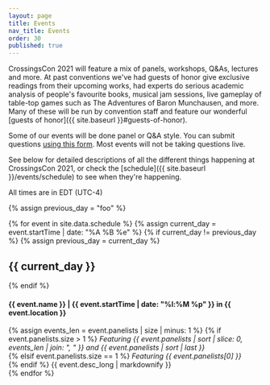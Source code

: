 ```yaml
---
layout: page
title: Events
nav_title: Events
order: 30
published: true
---
```


CrossingsCon 2021 will feature a mix of panels, workshops, Q&As, lectures and more. At past conventions we've had guests of honor give exclusive readings from their upcoming works, had experts do serious academic analysis of people's favourite books, musical jam sessions, live gameplay of table-top games such as The Adventures of Baron Munchausen, and more. Many of these will be run by convention staff and feature our wonderful [guests of honor]({{ site.baseurl }}#guests-of-honor).

Some of our events will be done panel or Q&A style. You can submit questions [using this form](https://forms.gle/5sUH2814vHV2AnKY6). Most events will not be taking questions live.

See below for detailed descriptions of all the different things happening at CrossingsCon 2021, or check the [schedule]({{ site.baseurl }}/events/schedule) to see when they're happening.

All times are in EDT (UTC-4)

{% assign previous_day = "foo" %}

{% for event in site.data.schedule %}
{% assign current_day = event.startTime | date: "%A %B %e" %}
{% if current_day != previous_day %}
{% assign previous_day = current_day %}
<h2>{{ current_day }}</h2>
{% endif %}
<div class="row">
  <div class="col">
    <h4 class="mt-3 mt-md-0">{{ event.name }} | {{ event.startTime | date: "%l:%M %p" }} in {{ event.location }}</h4>
    {% assign events_len = event.panelists | size | minus: 1 %}
    {% if event.panelists.size > 1 %}
      <i>Featuring {{ event.panelists | sort | slice: 0, events_len | join: ", "  }} and {{ event.panelists | sort | last }}</i><br>
    {% elsif event.panelists.size == 1 %}
      <i>Featuring {{ event.panelists[0] }}</i><br>
    {% endif %}
    {{ event.desc_long | markdownify }}
  </div>
</div>
{% endfor %}

<!-- but if you have an idea for an event you'd like to see or run at the convention you can [let us know via this form](https://docs.google.com/forms/d/e/1FAIpQLScJwJI5oi26cstao73CqrvL77ItQJfeTZoxsKhN64IViuPzIg/viewform), and our events team will work with you to make your idea possible.

Every day at CrossingsCon will have something different happening, check back closer to the con for hourly schedules. If you have any questions feel free to reach out at <events@crossingscon.org>. -->

<!-- Don't forget to register over at the [registration page]({{ site.baseurl }}/badges)!

<div class="card-deck">
  <div class="card">
    <img class="card-img-top" src="{{site.baseurl}}/images/2019new/panel-audience-square.jpg" alt="Attendees at a panel at CrossingsCon 2018">
    <div class="card-body">
      <h5 class="card-title">Friday</h5>
      <p class="card-text">Friday is built around saying hi to old cousins and meeting new ones! We'll introduce our Guests of Honor at opening ceremonies, play games with each other, and have a variety of panels, activities, and book signings.</p>
      <p class="card-text">We've got a lot of cool stuff on the schedule for Friday (which we'll be revealing as the year goes on) — and make sure you're well rested, because we'll be going long into the night!</p>
    </div>
  </div>
  <div class="card">
    <img class="card-img-top" src="{{site.baseurl}}/images/2019new/invitational-judging-square.jpg" alt="Emily Skrutskie and Mark Oshiro answer questions">
    <div class="card-body">
      <h5 class="card-title">Saturday</h5>
      <p class="card-text">On Saturday, we kick it up a notch. We'll have stories, discussions, panels, and the highly-requested return of lightning talks. And there's a secret conwide event we have planned that you're going to want to come prepared for. On Saturday night, we'll play games (<i>Cards Against Errantry</i>, anyone?) and hang out until the hotel kicks us back to our rooms.</p>
    </div>
  </div>
  <div class="card">
    <img class="card-img-top" src="{{site.baseurl}}/images/2019new/sunday-bridge-square.jpg" alt="Four cousins ready to go whale-watching on a boat">
    <div class="card-body">
      <h5 class="card-title">Sunday</h5>
      <p class="card-text">Even though it's the last day of the con, day three doesn't have us slowing down. We'll have even more discussions and panels, with an extra day this year we'll be able to cover even more than we have at past CrossingsCons.</p>
      <p class="card-text">At the end of the day we'll ring out CrossingsCon 2021 with closing ceremonies, and we'll finish with our post-con party (a.k.a. dead dog) somewhere nearby.</p>
    </div>
  </div>
</div> -->
